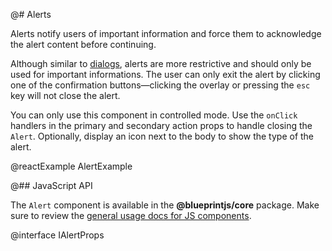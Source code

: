 @# Alerts

Alerts notify users of important information and force them to acknowledge the alert content before
continuing.

Although similar to [dialogs](#components.dialog), alerts are more restrictive and should only be
used for important informations. The user can only exit the alert by clicking one of the
confirmation buttons—clicking the overlay or pressing the `esc` key will not close the alert.

You can only use this component in controlled mode. Use the `onClick` handlers in the primary and
secondary action props to handle closing the `Alert`. Optionally, display an icon next to the body
to show the type of the alert.

@reactExample AlertExample

@## JavaScript API

The `Alert` component is available in the __@blueprintjs/core__ package.
Make sure to review the [general usage docs for JS components](#components.usage).

@interface IAlertProps
